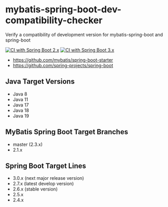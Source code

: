# mybatis-spring-boot-dev-compatibility-checker
Verify a compatibility of development version for mybatis-spring-boot and spring-boot

[![CI with Spring Boot 2.x](https://github.com/kazuki43zoo/mybatis-spring-boot-dev-compatibility-checker/actions/workflows/ci-boot2.yml/badge.svg)](https://github.com/kazuki43zoo/mybatis-spring-boot-dev-compatibility-checker/actions/workflows/ci-boot2.yml)
[![CI with Spring Boot 3.x](https://github.com/kazuki43zoo/mybatis-spring-boot-dev-compatibility-checker/actions/workflows/ci-boot3.yml/badge.svg)](https://github.com/kazuki43zoo/mybatis-spring-boot-dev-compatibility-checker/actions/workflows/ci-boot3.yml)

* https://github.com/mybatis/spring-boot-starter
* https://github.com/spring-projects/spring-boot

## Java Target Versions

* Java 8
* Java 11
* Java 17
* Java 18
* Java 19

## MyBatis Spring Boot Target Branches 

* master (2.3.x)
* 2.1.x

## Spring Boot Target Lines

* 3.0.x (next major release version)
* 2.7.x (latest develop version)
* 2.6.x (stable version)
* 2.5.x
* 2.4.x
